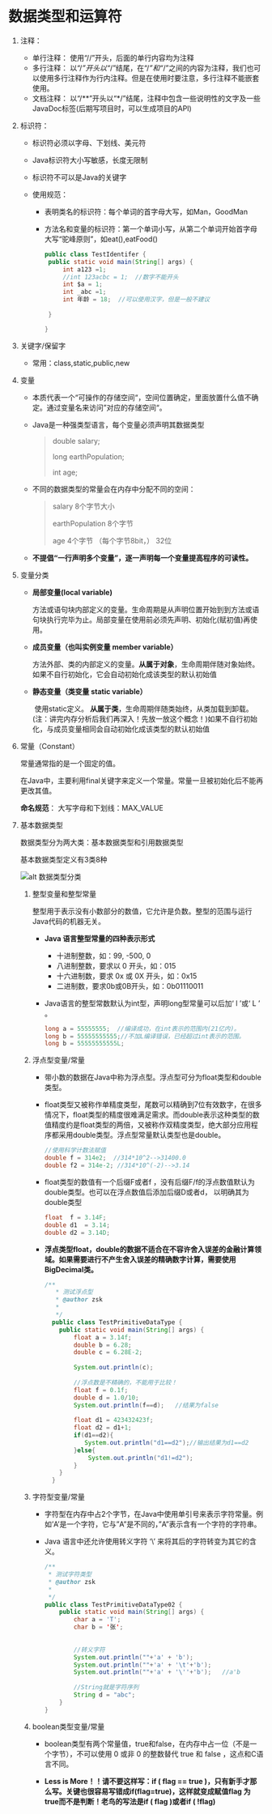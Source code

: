 # 数据类型和运算符

1. 注释：

   - 单行注释： 使用“//”开头，后面的单行内容均为注释
   - 多行注释：   以“/*”开头以“*/”结尾，在“/*”和“*/”之间的内容为注释，我们也可以使用多行注释作为行内注释。但是在使用时要注意，多行注释不能嵌套使用。
   - 文档注释：   以“/**”开头以“*/”结尾，注释中包含一些说明性的文字及一些JavaDoc标签(后期写项目时，可以生成项目的API)

2. 标识符：

   - 标识符必须以字母、下划线、美元符

   - Java标识符大小写敏感，长度无限制

   - 标识符不可以是Java的关键字

   - 使用规范：

     - 表明类名的标识符：每个单词的首字母大写，如Man，GoodMan

     - 方法名和变量的标识符：第一个单词小写，从第二个单词开始首字母大写“驼峰原则”，如eat(),eatFood()

       ```java
       public class TestIdentifer {
       	public static void main(String[] args) {
       		int a123 =1;
       		//int 123acbc = 1;  //数字不能开头
       		int $a = 1;
       		int _abc =1;
       		int 年龄 = 18;  //可以使用汉字，但是一般不建议
       		
       	}
       
       }
       ```

3. 关键字/保留字

   - 常用：class,static,public,new

4. 变量

   - 本质代表一个“可操作的存储空间“，空间位置确定，里面放置什么值不确定。通过变量名来访问”对应的存储空间“。

   - Java是一种强类型语言，每个变量必须声明其数据类型

     > double salary;
     >
     > long earthPopulation;
     >
     > int age;

   - 不同的数据类型的常量会在内存中分配不同的空间：

     > salary  8个字节大小
     >
     > earthPopulation  8个字节
     >
     > age  4个字节 （每个字节8bit，） 32位

   - **不提倡“一行声明多个变量”，逐一声明每一个变量提高程序的可读性。**

5. 变量分类

   - **局部变量(local  variable)**

     ​    方法或语句块内部定义的变量。生命周期是从声明位置开始到到方法或语句块执行完毕为止。局部变量在使用前必须先声明、初始化(赋初值)再使用。 

   - **成员变量（也叫实例变量  member variable）**

     ​    方法外部、类的内部定义的变量。**从属于对象**，生命周期伴随对象始终。如果不自行初始化，它会自动初始化成该类型的默认初始值

   - **静态变量（类变量 static variable）**

     ​     使用static定义。 **从属于类**，生命周期伴随类始终，从类加载到卸载。 (注：讲完内存分析后我们再深入！先放一放这个概念！)如果不自行初始化，与成员变量相同会自动初始化成该类型的默认初始值

6. 常量（Constant）

   常量通常指的是一个固定的值。

   在Java中，主要利用final关键字来定义一个常量。常量一旦被初始化后不能再更改其值。

   **命名规范**： 大写字母和下划线：MAX_VALUE

7. 基本数据类型

   数据类型分为两大类：基本数据类型和引用数据类型

   基本数据类型定义有3类8种

   ![alt 数据类型分类](https://www.sxt.cn/360shop/Public/admin/UEditor/20170607/1496834727293971.png "数据类型分类")

   1. 整型变量和整型常量

      整型用于表示没有小数部分的数值，它允许是负数。整型的范围与运行Java代码的机器无关。

      - **Java 语言整型常量的四种表示形式**

        - 十进制整数，如：99, -500, 0
        - 八进制整数，要求以 0 开头，如：015
        - 十六进制数，要求 0x 或 0X 开头，如：0x15
        - 二进制数，要求0b或0B开头，如：0b01110011

      - Java语言的整型常数默认为int型，声明long型常量可以后加‘ l ’或‘ L ’ 。

        ```java
        long a = 55555555;  //编译成功，在int表示的范围内(21亿内)。
        long b = 55555555555;//不加L编译错误，已经超过int表示的范围。
        long b = 55555555555L;
        ```

   2. 浮点型变量/常量

      * 带小数的数据在Java中称为浮点型。浮点型可分为float类型和double类型。

      * float类型又被称作单精度类型，尾数可以精确到7位有效数字，在很多情况下，float类型的精度很难满足需求。而double表示这种类型的数值精度约是float类型的两倍，又被称作双精度类型，绝大部分应用程序都采用double类型。浮点型常量默认类型也是double。

        ```java
        //使用科学计数法赋值
        double f = 314e2;  //314*10^2-->31400.0
        double f2 = 314e-2; //314*10^(-2)-->3.14
        ```

      * float类型的数值有一个后缀F或者f ，没有后缀F/f的浮点数值默认为double类型。也可以在浮点数值后添加后缀D或者d， 以明确其为double类型

        ```java
        float  f = 3.14F;
        double d1  = 3.14;
        double d2 = 3.14D;
        ```

      * **浮点类型float，double的数据不适合在不容许舍入误差的金融计算领域。如果需要进行不产生舍入误差的精确数字计算，需要使用BigDecimal类。**

        ```java
        /**
           * 测试浮点型
           * @author zsk
           *
           */
          public class TestPrimitiveDataType {
          	public static void main(String[] args) {
          		float a = 3.14f;
          		double b = 6.28;
          		double c = 6.28E-2;
          		
          		System.out.println(c);
          		
          		//浮点数是不精确的，不能用于比较！
          		float f = 0.1f;
          		double d = 1.0/10;
          		System.out.println(f==d);   //结果为false
          		
          		float d1 = 423432423f;
          		float d2 = d1+1;
          		if(d1==d2){
          		   System.out.println("d1==d2");//输出结果为d1==d2
          		}else{
          		    System.out.println("d1!=d2");
          		}
          	}
          }
        ```

   3. 字符型变量/常量

      * 字符型在内存中占2个字节，在Java中使用单引号来表示字符常量。例如’A’是一个字符，它与”A”是不同的，”A”表示含有一个字符的字符串。

      * Java 语言中还允许使用转义字符 ‘\’ 来将其后的字符转变为其它的含义。

        ```java
        /**
         * 测试字符类型
         * @author zsk
         *
         */
        public class TestPrimitiveDataType02 {
        	public static void main(String[] args) {
        		char a = 'T';
        		char b = '张';
        		
        		
        		//转义字符
        		System.out.println(""+'a' + 'b');
        		System.out.println(""+'a' + '\t'+'b');
        		System.out.println(""+'a' + '\''+'b');   //a'b
        		
        		//String就是字符序列
        		String d = "abc";
        	}
        }
        ```

   4. boolean类型变量/常量

      * boolean类型有两个常量值，true和false，在内存中占一位（不是一个字节），不可以使用 0 或非 0 的整数替代 true 和 false ，这点和C语言不同。

      * **Less is More！！请不要这样写：if ( flag == true )，只有新手才那么写。关键也很容易写错成if(flag=true)，这样就变成赋值flag 为true而不是判断！老鸟的写法是if ( flag )或者if ( !flag)**

        

